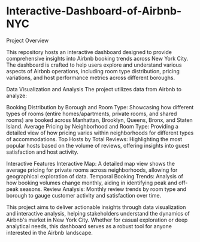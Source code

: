 # Interactive-Dashboard-of-Airbnb-NYC
Project Overview

This repository hosts an interactive dashboard designed to provide comprehensive insights into Airbnb booking trends across New York City. The dashboard is crafted to help users explore and understand various aspects of Airbnb operations, including room type distribution, pricing variations, and host performance metrics across different boroughs.

Data Visualization and Analysis
The project utilizes data from Airbnb to analyze:

Booking Distribution by Borough and Room Type: Showcasing how different types of rooms (entire homes/apartments, private rooms, and shared rooms) are booked across Manhattan, Brooklyn, Queens, Bronx, and Staten Island.
Average Pricing by Neighborhood and Room Type: Providing a detailed view of how pricing varies within neighborhoods for different types of accommodations.
Top Hosts by Total Reviews: Highlighting the most popular hosts based on the volume of reviews, offering insights into guest satisfaction and host activity.

Interactive Features
Interactive Map: A detailed map view shows the average pricing for private rooms across neighborhoods, allowing for geographical exploration of data.
Temporal Booking Trends: Analysis of how booking volumes change monthly, aiding in identifying peak and off-peak seasons.
Review Analysis: Monthly review trends by room type and borough to gauge customer activity and satisfaction over time.

This project aims to deliver actionable insights through data visualization and interactive analysis, helping stakeholders understand the dynamics of Airbnb's market in New York City. Whether for casual exploration or deep analytical needs, this dashboard serves as a robust tool for anyone interested in the Airbnb landscape.
